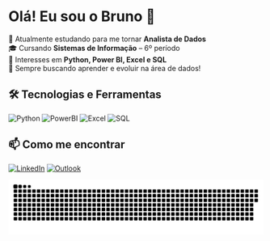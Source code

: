 # Olá! Eu sou o Bruno 👋

📗 Atualmente estudando para me tornar **Analista de Dados**  
🎓 Cursando **Sistemas de Informação** – 6º período  
🎯 Interesses em **Python, Power BI, Excel e SQL**  
🚀 Sempre buscando aprender e evoluir na área de dados!

## 🛠 Tecnologias e Ferramentas

![Python](https://img.shields.io/badge/Python-14354C?style=for-the-badge&logo=python&logoColor=white)
![PowerBI](https://img.shields.io/badge/PowerBI-F2C811?style=for-the-badge&logo=Power%20BI&logoColor=black)
![Excel](https://img.shields.io/badge/Excel-217346?style=for-the-badge&logo=microsoft-excel&logoColor=white)
![SQL](https://img.shields.io/badge/SQL-4479A1?style=for-the-badge&logo=postgresql&logoColor=white)


## 📫 Como me encontrar

[![LinkedIn](https://img.shields.io/badge/LinkedIn-0077B5?style=for-the-badge&logo=linkedin&logoColor=white)](https://www.linkedin.com/in/almeidadeoliveirabruno/)
[![Outlook](https://img.shields.io/badge/Outlook-0078D4?style=for-the-badge&logo=microsoft-outlook&logoColor=white)](mailto:brunoa52@hotmail.com)

<div>
  
![snake gif](https://github.com/almeidadeoliveirabruno/almeidadeoliveirabruno/blob/output/github-snake-dark.svg)

</div>

    
